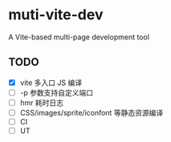 # muti-vite-dev

A Vite-based multi-page development tool

## TODO

-  [x] vite 多入口 JS 编译
-  [ ] -p 参数支持自定义端口
-  [ ] hmr 耗时日志
-  [ ] CSS/images/sprite/iconfont 等静态资源编译
-  [ ] CI
-  [ ] UT
